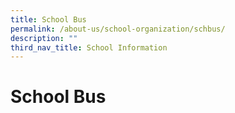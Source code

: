 ```yaml
---
title: School Bus
permalink: /about-us/school-organization/schbus/
description: ""
third_nav_title: School Information
---
```

# School Bus